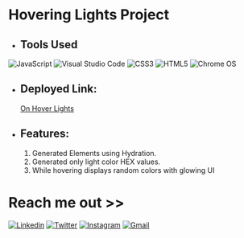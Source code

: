 # Hovering Lights Project

 * ## Tools Used


<!-- ![Figma](https://img.shields.io/badge/figma-%23F24E1E.svg?style=for-the-badge&logo=figma&logoColor=white) -->
![JavaScript](https://img.shields.io/badge/javascript-%23323330.svg?style=for-the-badge&logo=javascript&logoColor=%23F7DF1E)
![Visual Studio Code](https://img.shields.io/badge/Visual%20Studio%20Code-0078d7.svg?style=for-the-badge&logo=visual-studio-code&logoColor=white)
![CSS3](https://img.shields.io/badge/css3-%231572B6.svg?style=for-the-badge&logo=css3&logoColor=white)
![HTML5](https://img.shields.io/badge/html5-%23E34F26.svg?style=for-the-badge&logo=html5&logoColor=white)
![Chrome OS](https://img.shields.io/badge/chrome%20os-3d89fc?style=for-the-badge&logo=google%20chrome&logoColor=white)

* ## Deployed Link:
    [On Hover Lights](https://hover-lights.vercel.app/)


 <!-- * ## Overview

![alt text](HoverLightings.png) -->

* ## Features:
    1. Generated Elements using Hydration.
    2. Generated only light color HEX values.
    3. While hovering displays random colors with glowing UI
    


# Reach me out >>

 [![Linkedin](https://img.shields.io/badge/LinkedIn-0077B5?style=for-the-badge&logo=linkedin&logoColor=white)](https://www.linkedin.com/in/aryan-namdev-3b16151b6/)
 [![Twitter](https://img.shields.io/badge/Twitter-%231DA1F2.svg?style=for-the-badge&logo=Twitter&logoColor=white)](https://twitter.com/aryanamdev08)
 [![Instagram](https://img.shields.io/badge/Instagram-%23E4405F.svg?style=for-the-badge&logo=Instagram&logoColor=white)](https://www.instagram.com/thetangledguy/)
 [![Gmail](https://img.shields.io/badge/Gmail-D14836?style=for-the-badge&logo=gmail&logoColor=white)](aryanamdev08@gmail.com)








